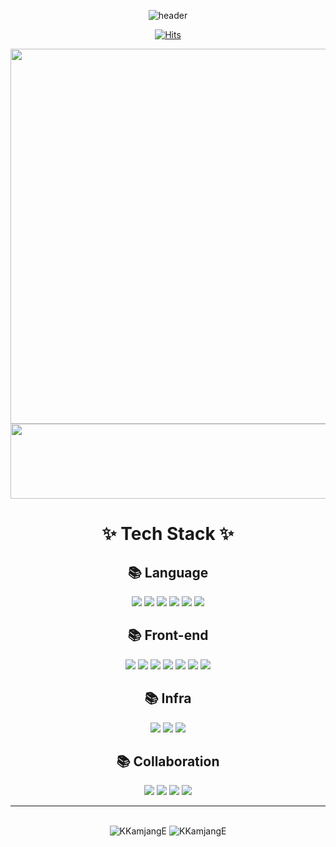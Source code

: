 <div align="center">
  
![header](https://capsule-render.vercel.app/api?type=waving&color=0:a82da8,100:da8f00&height=230&section=header&text=Jemin&desc="Hi.%20I`m%20a%20Front-end%20Engineer"&fontAlign=50&fontAlignY=35&fontSize=50&fontColor=ffffff)

[![Hits](https://hits.seeyoufarm.com/api/count/incr/badge.svg?url=https%3A%2F%2Fgithub.com%2FKKamjangE%2Fhit-counter&count_bg=%23408CCA&title_bg=%23555555&icon=github.svg&icon_color=%23E7E7E7&title=KKamjangE&edge_flat=false)](https://hits.seeyoufarm.com)

<a href="https://github.com/doongjun/commitmon" target="_blank">
<img src="https://commitmon.me/adventure?username=KKamjangE&theme=desert&userFetchType=all" width="600px" />
</a>

<a href="https://github.com/devxb/gitanimals">
  <img src="https://render.gitanimals.org/lines/KKamjangE?pet-id=1" width="1000" height="120"/>
</a>

# ✨ Tech Stack ✨

## 📚 Language
<img src="https://img.shields.io/badge/JavaScript-F7DF1E?style=for-the-badge&logo=Javascript&logoColor=white"/>
<img src="https://img.shields.io/badge/TypeScript-3178C6?style=for-the-badge&logo=TypeScript&logoColor=white"/>
<img src="https://img.shields.io/badge/HTML5-E34F26?style=for-the-badge&logo=HTML5&logoColor=white"/>
<img src="https://img.shields.io/badge/CSS3-1572B6?style=for-the-badge&logo=CSS3&logoColor=white"/>
<img src="https://img.shields.io/badge/Python-3776AB?style=for-the-badge&logo=python&logoColor=white"/>
<img src="https://img.shields.io/badge/Clang-A8B9CC?style=for-the-badge&logo=c&logoColor=white"/>

## 📚 Front-end
<img src="https://img.shields.io/badge/React-61DAFB?style=for-the-badge&logo=React&logoColor=white"/>
<img src="https://img.shields.io/badge/Next-000000?style=for-the-badge&logo=nextdotjs&logoColor=white"/>
<img src="https://img.shields.io/badge/Vite-646CFF?style=for-the-badge&logo=vite&logoColor=white"/>
<img src="https://img.shields.io/badge/Tanstack Query-FF4154?style=for-the-badge&logo=reactquery&logoColor=white"/>
<img src="https://img.shields.io/badge/MUI-007FFF?style=for-the-badge&logo=mui&logoColor=white"/>
<img src="https://img.shields.io/badge/Styled Component-DB7093?style=for-the-badge&logo=styledcomponents&logoColor=white"/>
<img src="https://img.shields.io/badge/Tailwindcss-06B6D4?style=for-the-badge&logo=tailwindcss&logoColor=white"/>

## 📚 Infra
<img src="https://img.shields.io/badge/AWS amplify-FF9900?style=for-the-badge&logo=awsamplify&logoColor=white"/>
<img src="https://img.shields.io/badge/amazon EC2-FF9900?style=for-the-badge&logo=amazonec2&logoColor=white"/>
<img src="https://img.shields.io/badge/amazon S3-569A31?style=for-the-badge&logo=amazons3&logoColor=white"/>

## 📚 Collaboration
<img src="https://img.shields.io/badge/GitHub-181717?style=for-the-badge&logo=GitHub&logoColor=white"/>
<img src="https://img.shields.io/badge/Vercel-000000?style=for-the-badge&logo=vercel&logoColor=white"/>
<img src="https://img.shields.io/badge/Figma-F24E1E?style=for-the-badge&logo=figma&logoColor=white"/>
<img src="https://img.shields.io/badge/slack-4A154B?style=for-the-badge&logo=slack&logoColor=white"/>

<hr>
<br>
<img src="https://github-readme-stats.vercel.app/api?username=KKamjangE&show_icons=true&locale=en" alt="KKamjangE" />
<img src="https://github-readme-stats.vercel.app/api/top-langs?username=KKamjangE&show_icons=true&locale=en&layout=compact" alt="KKamjangE" />
</div>

